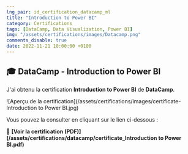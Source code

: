 ```yaml
---
lng_pair: id_certification_datacamp_ml
title: "Introduction to Power BI"
category: Certifications
tags: [DataCamp, Data Visualization, Power BI]
img: "/assets/certifications/images/Datacamp.png"
comments_disable: true
date: 2022-11-21 10:00:00 +0100
---
```


## 🎓 DataCamp - Introduction to Power BI

J'ai obtenu la certification **Introduction to Power BI** de **DataCamp**.

![Aperçu de la certification](/assets/certifications/images/certificate-Introduction to Power BI.jpg)  

Vous pouvez la consulter en cliquant sur le lien ci-dessous :

📜 **[Voir la certification (PDF)](/assets/certifications/datacamp/certificate_Introduction to Power BI.pdf)** 
